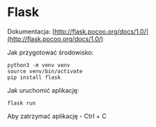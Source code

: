 # Flask

Dokumentacja: [http://flask.pocoo.org/docs/1.0/](http://flask.pocoo.org/docs/1.0/)

Jak przygotować środowisko:
```
python3 -m venv venv
source venv/bin/activate
pip install flask
```

Jak uruchomić aplikację:
```
flask run
```

Aby zatrzymać aplikację - Ctrl + C

